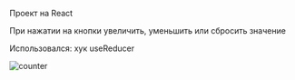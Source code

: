 Проект на React

При нажатии на кнопки увеличить, уменьшить или сбросить значение

Использовался:
хук useReducer

![counter](https://github.com/user-attachments/assets/aea9c05e-e4e1-45f1-b575-59011609837b)

